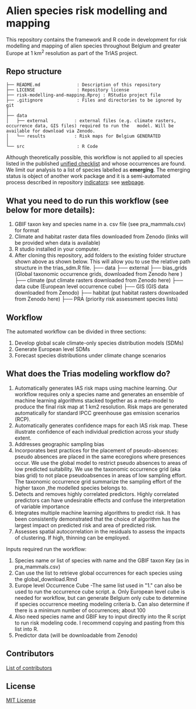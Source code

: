 # Alien species risk modelling and mapping

This repository contains the framework and R code in development for risk modelling and mapping of alien species throughout Belgium and greater Europe at 1 km<sup>2</sup> resolution as part of the TrIAS project.

## Repo structure

```
├── README.md              : Description of this repository
├── LICENSE                : Repository license
├── risk-modelling-and-mapping.Rproj : RStudio project file
├── .gitignore             : Files and directories to be ignored by git
│
├── data
│   ├── external          : external files (e.g. climate rasters, occurrence data, GIS files) required to run the   model. Will be available for download via Zenodo.
│   └── results           : Risk maps for Belgium GENERATED
│
└── src                    : R Code
```

Although theoretically possible, this workflow is not applied to all species listed in the published [unified checklist](https://doi.org/10.15468/xoidmd) and whose occurrences are found.  We limit our analysis to a list of species labelled as **emerging**. The emerging status is object of another work package and it is a semi-automated process described in repository [indicators](https://github.com/trias-project/indicators): see [webpage](https://trias-project.github.io/indicators/).

## What you need to do run this workflow (see below for more details):
1) GBIF taxon key and species name in a. csv file (see pra_mammals.csv) for format
2) Climate and habitat raster data files downloaded from Zenodo (links will be provided when data is available)
3) R studio installed in your computer.
4) After cloning this repository, add folders to the existing folder structure shown above as shown below. This will allow you to use the relative path structure in the trias_sdm.R file.
├── data
    ├── external
          ├── bias_grids (Global taxonomic occurrence grids, downloaded from Zenodo here )
          ├── climate (put climate rasters downloaded from Zenodo here)
          ├── data cube (European level occurrence cube) 
          ├── GIS (GIS data downloaded from Zenodo)
          ├── habitat (put habitat rasters downloaded from Zenodo here)
          ├── PRA (priority risk assessment species lists)
          

## Workflow  
 
The automated workflow can be divided in three sections:

1. Develop global scale climate-only species distribution models (SDMs)
2. Generate European level SDMs
3. Forecast species distributions under climate change scenarios
 
## What does the Trias modeling workflow do?
1.	Automatically generates IAS risk maps using machine learning. 
Our workflow requires only a species name and generates an ensemble of machine learning algorithms stacked together as a meta-model to produce the final risk map at 1 km2 resolution. Risk maps are generated automatically for standard IPCC greenhouse gas emission scenarios (RCP).  
2.	Automatically generates confidence maps for each IAS risk map. These illustrate confidence of each individual prediction across your study extent.
3.	Addresses geographic sampling bias
4.	Incorporates best practices for the placement of pseudo-absences: pseudo absences are placed in the same ecoregions where presences occur. We use the global model to restrict pseudo absences to areas of low predicted suitability. We use the taxonomic occurrence grid (aka bias grid) to not place pseudoabsences in areas of low sampling effort. The taxonomic occurrence grid summarize the sampling effort of the higher taxon ,the modelled species belongs to.
5.	Detects and removes highly correlated predictors. Highly correlated predictors can have undesirable effects and confuse the interpretation of variable importance
6.	Integrates multiple machine learning algorithms to predict risk. It has been consistently demonstrated that the choice of algorithm has the largest impact on predicted risk and area of predicted risk.
7.	Assesses spatial autocorrelation in the residuals to assess the impacts of clustering. If high, thinning can be employed.


Inputs required run the workflow:
1.	Species name or list of species with name and the GBIF taxon Key (as in pra_mammals.csv) 
2.	Can use the list to retrieve global occurrences for each species using the global_download.Rmd
3.	Europe level Occurrence Cube -The same list used in "1." can also be used to run the occurrence cube script.
a.	Only European level cube is needed for workflow, but can generate Belgium only cube to determine if species occurrence meeting modeling criteria
b.	Can also determine if there is a  minimum number of occurrences; about 100
4.	Also need species name and GBIF key to input directly into the R script to run risk modeling code. I recommend copying and pasting from this list into R. 
5.	Predictor data (will be downloadable from Zenodo)



## Contributors

[List of contributors](https://github.com/trias-project/risk-modelling-and-mapping/contributors)

## License

[MIT License](https://github.com/trias-project/risk-modelling-and-mapping/blob/master/LICENSE)

